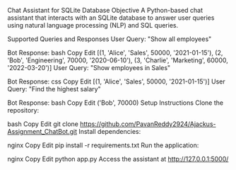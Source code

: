 Chat Assistant for SQLite Database
Objective
A Python-based chat assistant that interacts with an SQLite database to answer user queries using natural language processing (NLP) and SQL queries.

Supported Queries and Responses
User Query: "Show all employees"

Bot Response:
bash
Copy
Edit
[(1, 'Alice', 'Sales', 50000, '2021-01-15'), 
 (2, 'Bob', 'Engineering', 70000, '2020-06-10'), 
 (3, 'Charlie', 'Marketing', 60000, '2022-03-20')]
User Query: "Show employees in Sales"

Bot Response:
css
Copy
Edit
[(1, 'Alice', 'Sales', 50000, '2021-01-15')]
User Query: "Find the highest salary"

Bot Response:
bash
Copy
Edit
('Bob', 70000)
Setup Instructions
Clone the repository:

bash
Copy
Edit
git clone https://github.com/PavanReddy2924/Ajackus-Assignment_ChatBot.git
Install dependencies:

nginx
Copy
Edit
pip install -r requirements.txt
Run the application:

nginx
Copy
Edit
python app.py
Access the assistant at http://127.0.0.1:5000/
